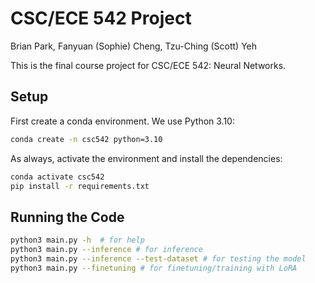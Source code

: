 # CSC/ECE 542 Project

Brian Park, Fanyuan (Sophie) Cheng, Tzu-Ching (Scott) Yeh

This is the final course project for CSC/ECE 542: Neural Networks.

## Setup

First create a conda environment. We use Python 3.10:

```sh
conda create -n csc542 python=3.10
```

As always, activate the environment and install the dependencies:

```sh
conda activate csc542
pip install -r requirements.txt
```

## Running the Code

```sh
python3 main.py -h  # for help
python3 main.py --inference # for inference
python3 main.py --inference --test-dataset # for testing the model
python3 main.py --finetuning # for finetuning/training with LoRA
```
